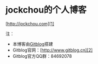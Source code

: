 # jockchou的个人博客 #

[http://jockchou.com][1]



注：

- 本博客由[Gitblog][2]搭建  
- Gitblog官网：[http://www.gitblog.cn][2]  
- Gitblog官方QQ群：84692078  



[1]:http://jockchou.com
[2]:http://www.gitblog.cn

